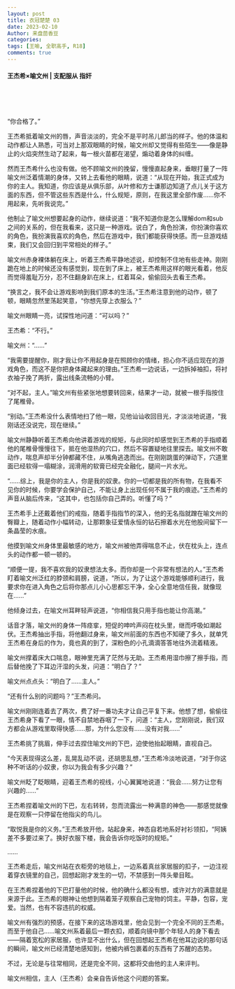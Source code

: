 ```yaml
---
layout: post
title: 衣冠楚楚 03
date: 2023-02-10
Author: 来盘茴香豆
categories: 
tags: [王喻, 全职高手, R18]
comments: true
---
```





#### 王杰希×喻文州 | 支配服从 指奸

<br/><br/><br/>


“你合格了。”

王杰希抵着喻文州的唇，声音淡淡的，完全不是平时吊儿郎当的样子。他的体温和动作都让人熟悉，可当对上那双眼睛的时候，喻文州却又觉得有些陌生——像是静止的火焰突然生动了起来，每一根火苗都在渴望，煽动着身体的纠缠。

然而王杰希什么也没有做。他不顾喻文州的挽留，慢慢直起身来，垂眼打量了一阵喻文州泛着情潮的身体，又转上去看他的眼睛，说道：“从现在开始，我正式成为你的主人。我知道，你应该是从俱乐部，从叶修和方士谦那边知道了点儿关于这方面的东西，但不管这些东西是什么，什么规矩，原则，在我这里全部作废……你不用起来，先听我说完。”

他制止了喻文州想要起身的动作，继续说道：“我不知道你是怎么理解dom和sub之间的关系的，但在我看来，这只是一种游戏。说白了，角色扮演，你扮演你喜欢的角色，我扮演我喜欢的角色，然后在游戏中，我们都能获得快感。而一旦游戏结束，我们又会回归到平常相处的样子。”

喻文州赤身裸体躺在床上，听着王杰希平静地述说，却控制不住地有些走神。刚刚跪在地上的时候还没有感觉到，现在到了床上，被王杰希用这样的眼光看着，他反而觉得羞耻万分，忍不住翻身趴在床上，红着耳朵，偷偷回头去看王杰希。

“换言之，我不会让游戏影响到我们原本的生活。”王杰希注意到他的动作，顿了顿，眼睛忽然里荡起笑意，“你想先穿上衣服么？”

喻文州眼睛一亮，试探性地问道：“可以吗？”

王杰希：“不行。”

喻文州：“……”

“我需要提醒你，刚才我让你不用起身是在照顾你的情绪，担心你不适应现在的游戏角色，而这不是你把身体藏起来的理由。”王杰希一边说话，一边拆掉袖扣，将衬衣袖子挽了两折，露出线条流畅的小臂。

“对不起，主人。”喻文州有些紧张地想要转回来，结果才一动，就被一根手指按住了尾椎骨。

“别动。”王杰希没什么表情地扫了他一眼，见他讪讪收回目光，才淡淡地说道，“我刚话还没说完，现在继续。”

喻文州静静听着王杰希向他讲着游戏的规矩，与此同时却感觉到王杰希的手指顺着他的尾椎骨慢慢往下，抵在他湿热的穴口，然后不容置疑地往里探去。喻文州不敢动作，喘息声却半分钟都藏不住，从嘴角逃逸而出。在刚刚跳蛋的弹动下，穴道里面已经软得一塌糊涂，润滑用的软膏已经完全融化，腿间一片水光。

“……综上，我是你的主人，你是我的奴隶。你的一切都是我的所有物，在我看不见你的时候，你要学会保护自己，不能让身上出现任何不属于我的痕迹。”王杰希的声音从脑后传来，“这其中，也包括你自己弄的。听懂了吗？”

王杰希手上还戴着他们的戒指，随着手指指节的深入，他的无名指就蹭在喻文州的臀瓣上，随着动作小幅转动，让那颗象征爱情永恒的钻石擦着水光在他股间留下一条晶莹的水痕。

他摸到喻文州身体里最敏感的地方，喻文州被他弄得喘息不止，伏在枕头上，连点头的动作都一顿一顿的。

“顺便一提，我不喜欢我的奴隶想法太多。而你却是一个非常有想法的人。”王杰希盯着喻文州泛红的脖颈和肩膀，说道，“所以，为了让这个游戏能够顺利进行，我要求你在进入角色之后将你那点儿小心思都忘干净，全心全意地信任我，就像现在……”

他倾身过去，在喻文州耳畔轻声说道，“你相信我只用手指也能让你高潮。”

话音才落，喻文州的身体一阵痉挛，短促的呻吟声闷在枕头里，继而呼吸如潮起伏。王杰希抽出手指，将他翻过身来，喻文州前面的东西也不知硬了多久，就单凭王杰希在身后的作为，竟也真的到了，深粉色的小孔滴滴答答地往外流着精液。

喻文州撑着床大口喘息，眼神里充满了茫然与无助。王杰希用湿巾擦了擦手指，而后替他挽了下耳边汗湿的头发，问道：“明白了？”

喻文州点点头：“明白了……主人。”

“还有什么别的问题吗？”王杰希问。

喻文州刚刚连着去了两次，费了好一番功夫才让自己平复下来。他想了想，偷偷往王杰希身下看了一眼，情不自禁地吞咽了一下，问道：“主人，您刚刚说，我们双方都会从游戏里取得快感……那，为什么您没有……没有对我……”

王杰希挑了挑眉，伸手过去捏住喻文州的下巴，迫使他抬起眼睛，直视自己。

“今天表现得这么差，乱晃乱动不说，还胡思乱想，”王杰希冷淡地说道，“对于你这种不听话的小奴隶，你以为我会有多少兴趣？”

喻文州眨了眨眼睛，迎着王杰希的视线，小心翼翼地说道：“我会……努力让您有兴趣的……”

王杰希捏着喻文州的下巴，左右转转，忽而流露出一种满意的神色——那感觉就像是在观察一只停留在他指尖的鸟儿。

“取悦我是你的义务。”王杰希放开他，站起身来，神态自若地系好衬衫领扣，“阿姨差不多要过来了。换好衣服下楼，我会告诉你吃饭时的规矩。”

……

王杰希走后，喻文州站在衣柜旁的地毯上，一边系着真丝家居服的扣子，一边注视着穿衣镜里的自己，回想起刚才发生的一切，不禁感到一阵头晕目眩。

在王杰希捏着他的下巴打量他的时候，他的确什么都没有想，或许对方的满意就是来源于此。王杰希的眼神让他想到隔着笼子观察自己宠物的饲主。平静，包容，宠爱。当然，也有不容违抗的权威。

喻文州有强烈的预感，在接下来的这场游戏里，他会见到一个完全不同的王杰希。而至于他自己……喻文州系着最后一颗衣扣，顺着向镜中那个年轻人的身下看去——隔着宽松的家居服，也许显不出什么，但在回想起王杰希在他耳边说的那句话的瞬间，喻文州已经清楚地感知到，他被内裤包裹着的东西有了苏醒的态势。

不过，无论是与往常相同，还是完全不同，这都将交由他的主人来评判。

喻文州相信，主人（王杰希）会亲自告诉他这个问题的答案。

<br/><br/><br/>





